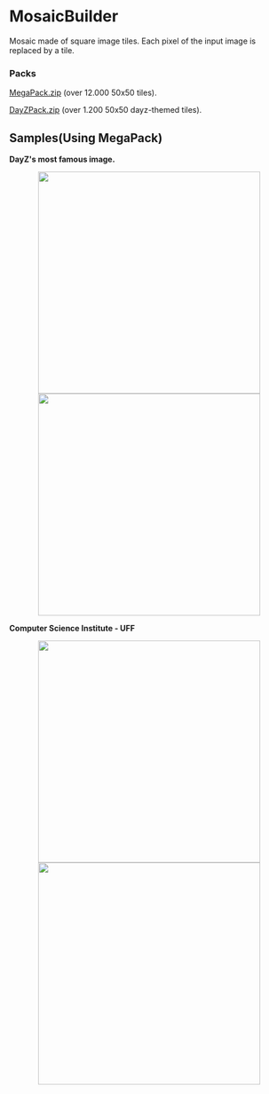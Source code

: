 # MosaicBuilder

Mosaic made of square image tiles. Each pixel of the input image is replaced by a tile.

### Packs

[MegaPack.zip](https://mega.nz/#!XpsWDKpa!5P96H4Wd_7unRwlrfg0izY0eXIpAVMXnWpXl56ePB3I) (over 12.000 50x50 tiles).

[DayZPack.zip](https://mega.nz/#!LxEEBbiD!wxj0u9Xo_VXU9mjj1Ut0ft89gJW-VgSfIMExCbzanCs) (over 1.200 50x50 dayz-themed tiles).

## Samples(Using MegaPack)

**DayZ's most famous image.**
<p align="center">
  <img src="http://i.imgur.com/u73kIO9.jpg" width="400"/>
  <img src="http://i.imgur.com/v2crLWJ.png" width="400"/>
</p>

**Computer Science Institute - UFF**
<p align="center">
  <img src="http://i.imgur.com/cvmxYvL.jpg" width="400"/>
  <img src="http://i.imgur.com/d8lBZ7V.jpg" width="400"/>
</p>
